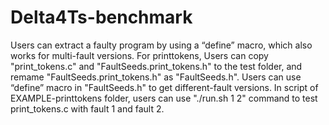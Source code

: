 # Delta4Ts-benchmark

Users can extract a faulty program by using a “define” macro, which also works for multi-fault versions.
For printtokens, Users can copy "print_tokens.c" and "FaultSeeds.print_tokens.h" to the test folder, and remame "FaultSeeds.print_tokens.h" as "FaultSeeds.h". Users can use  “define” macro in "FaultSeeds.h" to get different-fault versions.
In script of EXAMPLE-printtokens folder, users can use "./run.sh 1 2" command to test print_tokens.c with fault 1 and fault 2.
